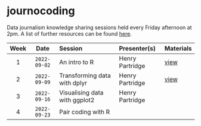 # journocoding

Data journalism knowledge sharing sessions held every Friday afternoon at 2pm. A list of further resources can be found [here](resources/md).

| Week | Date | Session | Presenter(s) | Materials
| :---: | :---: | :--- | :--- | :---|
| 1 | `2022-09-02` | An intro to R | Henry Partridge | [view](https://github.com/rcatlord/ddj/blob/main/intro-to-r/script.md) |
| 2 | `2022-09-09` | Transforming data with dplyr | Henry Partridge | [view](https://github.com/rcatlord/ddj/blob/main/transforming-data-with-dplyr/script.md) |
| 3 | `2022-09-16` | Visualising data with ggplot2 | Henry Partridge | |
| 4 | `2022-09-23` | Pair coding with R | | |
